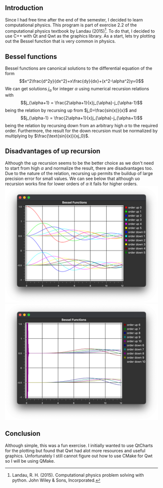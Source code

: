 ## Introduction
Since I had free time after the end of the semester, I decided to learn computational physics. This program is part of exercise 2.2 of the computational physics textbook by Landau (2015)[^1]. To do that, I decided to use C++ with Qt and Qwt as the graphics library. As a start, lets try plotting out the Bessel function that is very common in physics.

[^1]: Landau, R. H. (2015). Computational physics problem solving with python. John Wiley & Sons, Incorporated. 

## Bessel functions
Bessel functions are canonical solutions to the differential equation of the form 
$$x^2\frac{d^2y}{dx^2}+x\frac{dy}{dx}+(x^2-\alpha^2)y=0$$
We can get solutions $j_{\alpha}$ for integer $\alpha$ using numerical recursion relations with 
$$j_{\alpha+1} = \frac{2\alpha+1}{x}j_{\alpha}-j_{\alpha-1}$$
being the relation by recursing up from $j_0=\frac{sin(x)}{x}$ and
$$j_{\alpha-1} = \frac{2\alpha+1}{x}j_{\alpha}-j_{\alpha+1}$$
being the relation by recursing down from an arbitrary high $\alpha$ to the required order. Furthermore, the result for the down recursion must be normalized by multiplying by $\frac{\text{sin}(x)}{xj_0}$. 

## Disadvantages of up recursion
Although the up recursion seems to be the better choice as we don't need to start from high $\alpha$ and normalize the result, there are disadvantages too. Due to the nature of the relation, recursing up permits the buildup of large precision error for small values. We can see below that although uo recursion works fine for lower orders of $\alpha$ it fails for higher orders.
![image](Images/BesselClean.png)
![image](Images/BesselNoisy.png)

## Conclusion
Although simple, this was a fun exercise. I initially wanted to use QtCharts for the plotting but found that Qwt had alot more resources and useful graphics. Unfortunately I still cannot figure out how to use CMake for Qwt so I will be using QMake.

